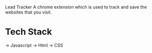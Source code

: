 Lead Tracker
A chrome extension which is used to track and save the websites that you visit. 
# Tech Stack
-> Javascript
-> Html
-> CSS
